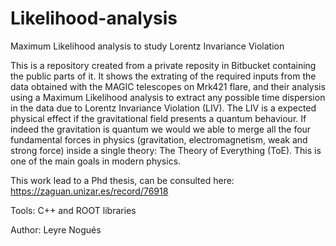 # Likelihood-analysis
Maximum Likelihood analysis to study Lorentz Invariance Violation

This is a repository created from a private reposity in Bitbucket containing the public parts of it.
It shows the extrating of the required inputs from the data obtained with the MAGIC telescopes on Mrk421 flare, and their analysis using a Maximum Likelihood analysis to extract any possible time dispersion in the data due to Lorentz Invariance Violation (LIV). The LIV is a expected physical effect if the gravitational field presents a quantum behaviour. If indeed the gravitation is quantum we would we able to merge all the four fundamental forces in physics (gravitation, electromagnetism, weak and strong force) inside a single theory: The Theory of Everything (ToE). This is one of the main goals in modern physics.

This work lead to a Phd thesis, can be consulted here: https://zaguan.unizar.es/record/76918

Tools: C++ and ROOT libraries

Author: Leyre Nogués
